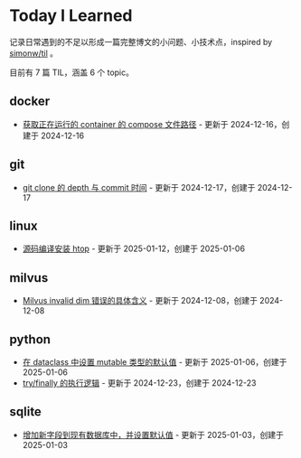 # Today I Learned

记录日常遇到的不足以形成一篇完整博文的小问题、小技术点，inspired by [simonw/til](https://github.com/simonw/til) 。

目前有 7 篇 TIL，涵盖 6 个 topic。

## docker
- [获取正在运行的 container 的 compose 文件路径](docker/get-compose-file-path-from-running-container.md) - 更新于 2024-12-16，创建于 2024-12-16
## git
- [git clone 的 depth 与 commit 时间](git/git-clone-depth-and-commit-date.md) - 更新于 2024-12-17，创建于 2024-12-17
## linux
- [源码编译安装 htop](linux/install-htop-from-source.md) - 更新于 2025-01-12，创建于 2025-01-06
## milvus
- [Milvus invalid dim 错误的具体含义](milvus/milvus-invalid-dim.md) - 更新于 2024-12-08，创建于 2024-12-08
## python
- [在 dataclass 中设置 mutable 类型的默认值](python/dataclass-mutable-default-value.md) - 更新于 2025-01-06，创建于 2025-01-06
- [try/finally 的执行逻辑](python/try-finally.md) - 更新于 2024-12-23，创建于 2024-12-23
## sqlite
- [增加新字段到现有数据库中，并设置默认值](sqlite/add-field-to-existing-sqlite-table.md) - 更新于 2025-01-03，创建于 2025-01-03
